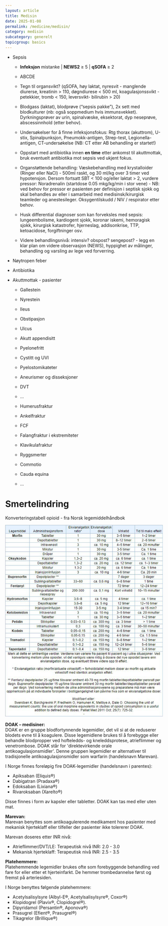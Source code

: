 ```yaml
---
layout: article
title: Medisin
date: 2025-01-08
permalink: /medicine/medisin/
category: medisin
subcategory: generelt
topicgroup: basics
---
```


* Sepsis  
  * **Infeksjon** mistanke | **NEWS2** ≥ 5 | **qSOFA** ≥ 2  
  * ABCDE  
  * Tegn til organsvikt? (qSOFA, høy laktat, nyresvit \- manglende diurerse, kreatinin \> 110, døgndiurese \< 500 ml, koagulasjonssvikt \- petekkier, tromb \< 150, leversvikt- bilirubin \> 20\)  
  * Blodgass (laktat), blodprøve (“sepsis pakke”), 2x sett med blodkulturer (nb: også soppmedium hvis immunsvekket). Dyrkningsprøver av urin, spinalvæske, eksektorat, dyp neseprøve, abscessinnhold (etter behov).  
  * Undersøkelser for å finne infeksjonsfokus: Rtg thorax (akuttrom), U-stix, Spinalpunksjon, Pneumokk-antigen, Strep-test, Legionella-antigen, CT-undersøkelse (NB: CT etter AB behandling er startet\!)  
      
  * Oppstart med antibiotika innen **en time** etter ankomst til akuttmottak, bruk eventuelt antibiotika mot sepsis ved ukjent fokus.  
  * Organstøttende behandling: Væskebehandling med krystalloider (Ringer eller NaCl) \- 500ml raskt, og 30 ml/kg over 3 timer ved hypotensjon. Dersom fortsatt SBT \< 100 og/eller laktat \> 2, vurdere pressor: Noradrenalin (startdose 0.05 mkg/kg/min i stor vene) \- NB: ved behov for pressor er pasienten per definisjon i septisk sjokk og skal behandles av eller i samarbeid med medisinsk/kirurgisk teamleder og anestesileger. Oksygentilskudd / NIV / respirator etter behov.  
      
  * Husk differential diagnoser som kan forveksles med sepsis: lungeembolisme, kardiogent sjokk, koronar iskemi, hemoragisk sjokk, kirurgisk katastrofer, hjerneslag, addisonkrise, TTP, ketoacidose, forgiftninger osv.  
  * Videre behandlingsnivå: intensiv? obspost? sengepost? \- legg en klar plan om videre observasjon (NEWS), hyppighet av målinger, behandling og varsling av lege ved forverring.

* Nøytropen feber  
* Antibiotika

* Akuttmottak \- pasienter  
  * Gallestein  
  * Nyrestein  
  * Ileus  
  * Obstipasjon  
  * Ulcus  
  * Akutt appendisitt  
  * Pyelonefritt  
  * Cystitt og UVI  
  * Pyelostomikateter  
  * Aneurismer og disseksjoner  
  * DVT  
  * …

  * Humerusfraktur  
  * Ankelfraktur  
  * FCF  
  * Falangfraktur i ekstremiteter  
  * Klavikulafraktur  
  * Ryggsmerter  
  * Commotio  
  * Cauda equina  
  * … 

# Smertelindring
Konverteringstabell opioid - fra Norsk legemiddelhåndbok

![Konverteringstabell](/assets/images/konverteringstabell_opioid_NLH.png)

**DOAK – medisiner:**  
DOAK er en gruppe blodfortynnende legemidler, det vil si at de reduserer blodets evne til å koagulere. Disse legemidlene brukes til å forebygge eller behandle blodpropper ved hofteledds- og kneleddsprotese, atrieflimmer og venetrombose. DOAK står for 'direktevirkende orale antikoagulasjonsmidler'. Denne gruppen legemidler er alternativer til tradisjonelle antikoagulasjonsmidler som warfarin (handelsnavn Marevan).

I Norge finnes foreløpig fire DOAK-legemidler (handelsnavn i parentes):

* Apiksaban (Eliquis®)  
* Dabigatran (Pradaxa®)  
* Edoksaban (Lixiana®)  
* Rivaroksaban (Xarelto®)

Disse finnes i form av kapsler eller tabletter. DOAK kan tas med eller uten mat.

**Marevan:**  
Marevan benyttes som antikoagulerende medikament hos pasienter med mekanisk hjerteklaff eller tilfeller der pasienter ikke tolererer DOAK.

Marevan doseres etter INR nivå:

* Atrieflimmer/DVT/LE: Terapeutisk nivå INR: 2.0 \- 3.0  
* Mekanisk hjerteklaff: Terapeutisk nivå INR: 2.5 \- 3.5

**Platehemmere:**  
Platehemmende legemidler brukes ofte som forebyggende behandling ved fare for eller etter et hjerteinfarkt. De hemmer trombedannelse først og fremst på arteriesiden.

I Norge benyttes følgende platehemmere:

* Acetylsalisylsyre (Albyl-E®, Acetylsalisylsyre®, Coxor®)  
* Klopidogrel (Plavix®, Clopidogrel®).  
* Dipyridamol (Persantin®, Aponova®)  
* Prasugrel (Efient®, Prasugrel®)  
* Tikagrelor (Brillique®)